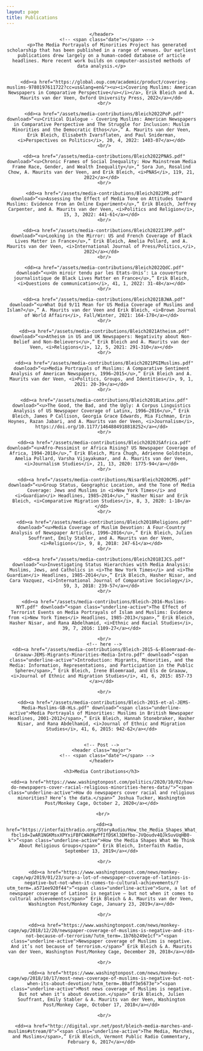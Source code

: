 ```yaml
---
layout: page
title: Publications
---
```


<!-- Global site tag (gtag.js) - Google Analytics -->
<script async src="https://www.googletagmanager.com/gtag/js?id=UA-146764207-1"></script>
<script>
  window.dataLayer = window.dataLayer || [];
  function gtag(){dataLayer.push(arguments);}
  gtag('js', new Date());

  gtag('config', 'UA-146764207-1');
</script>

<!-- Post -->
<section class="post">
    <header class="major">

    </header>
        <!-- <span class="date"></span> -->
        <p>The Media Portrayals of Minorities Project has generated scholarship that has been published in a range of venues. Our earliest publications drew largely on a human-coded database of article headlines. More recent work builds on computer-assisted methods of data analysis.</p>


      <dd><a href="https://global.oup.com/academic/product/covering-muslims-9780197611722?cc=us&lang=en&"><u><i>Covering Muslims: American Newspapers in Comparative Perspective</u></i></a>, Erik Bleich and A. Maurits van der Veen, Oxford University Press, 2022</a></dd>
      <br/>

      <dd><a href="/assets/media-contributions/Bleich2022PoP.pdf" download>“<u>Critical Dialogue - Covering Muslims: American Newspapers in Comparative Perspective and The Struggle for Inclusion: Muslim Minorities and the Democratic Ethos</u>,” A. Maurits van der Veen, Erik Bleich, Elisabeth Ivarsflaten, and Paul Sniderman, <i>Perspectives on Politics</i>, 20, 4, 2022: 1403-07</a></dd>
      <br/>

      <dd><a href="/assets/media-contributions/Bleich2022PNAS.pdf" download>“<u>Chronic Frames of Social Inequality: How Mainstream Media Frame Race, Gender, and Wealth Inequality</u>,” Sora Jun, Rosalind Chow, A. Maurits van der Veen, and Erik Bleich, <i>PNAS</i>, 119, 21, 2022</a></dd>
      <br/>

      <dd><a href="/assets/media-contributions/Bleich2022PR.pdf" download>“<u>Assessing the Effect of Media Tone on Attitudes toward Muslims: Evidence from an Online Experiment</u>,” Erik Bleich, Jeffrey Carpenter, and A. Maurits van der Veen, <i>Politics and Religion</i>, 15, 3, 2022: 441-61</a></dd>
      <br/>

      <dd><a href="/assets/media-contributions/Bleich2022IJPP.pdf" download>“<u>Looking in the Mirror: US and French Coverage of Black Lives Matter in France</u>,” Erik Bleich, Amelia Pollard, and A. Maurits van der Veen, <i>International Journal of Press/Politics,</i>, 2022</a></dd>
      <br/>

      <dd><a href="/assets/media-contributions/Bleich2022QdC.pdf" download>“<u>Un miroir tendu par les Etats-Unis’: La couverture journalistique de Black Lives Matter en France</u>,” Erik Bleich, <i>Questions de communication</i>, 41, 1, 2022: 31-48</a></dd>
      <br/>

      <dd><a href="/assets/media-contributions/Bleich2021BJWA.pdf" download>“<u>What Did 9/11 Mean for US Media Coverage of Muslims and Islam?</u>,” A. Maurits van der Veen and Erik Bleich, <i>Brown Journal of World Affairs</i>, Fall/Winter, 2021: 164-178</a></dd>
      <br/>

      <dd><a href="/assets/media-contributions/Bleich2021Atheism.pdf" download>“<u>Atheism in US and UK Newspapers: Negativity about Non-Belief and Non-Believers</u>,” Erik Bleich and A. Maurits van der Veen, <i>Religions</i>, 12, 5, 2021: 291-310</a></dd>
      <br/>

      <dd><a href="/assets/media-contributions/Bleich2021PGIMuslims.pdf" download>“<u>Media Portrayals of Muslims: A Comparative Sentiment Analysis of American Newspapers, 1996–2015</u>,” Erik Bleich and A. Maurits van der Veen, <i>Politics, Groups, and Identities</i>, 9, 1, 2021: 20-39</a></dd>
      <br/>

      <dd><a href="/assets/media-contributions/Bleich2018Latinx.pdf" download>“<u>The Good, the Bad, and the Ugly: A Corpus Linguistics Analysis of US Newspaper Coverage of Latinx, 1996–2016</u>,” Erik Bleich, James P Callison, Georgia Grace Edwards, Mia Fichman, Erin Hoynes, Razan Jabari, and A. Maurits van der Veen, <i>Journalism</i>, https://doi.org/10.1177/1464884918818252</a></dd>
      <br/>

      <dd><a href="/assets/media-contributions/Bleich2020JSAfrica.pdf" download>“<u>Afro-Pessimist or Africa Rising? US Newspaper Coverage of Africa, 1994-2018</u>,” Erik Bleich, Mira Chugh, Adrienne Goldstein, Amelia Pollard, Varsha Vijayakumar, and A. Maurits van der Veen, <i>Journalism Studies</i>, 21, 13, 2020: 1775-94</a></dd>
      <br/>

      <dd><a href="/assets/media-contributions/NisarBleich2020CMS.pdf" download>“<u>Group Status, Geographic Location, and the Tone of Media Coverage: Jews and Muslims in <i>New York Times</i> and <i>Guardian</i> Headlines, 1985–2014</u>,” Hasher Nisar and Erik Bleich, <i>Comparative Migration Studies</i>, 8, 3, 2020: 1-18</a></dd>
      <br/>

      <dd><a href="/assets/media-contributions/Bleich2018Religions.pdf" download>“<u>Media Coverage of Muslim Devotion: A Four-Country Analysis of Newspaper Articles, 1996–2016</u>,” Erik Bleich, Julien Souffrant, Emily Stabler, and A. Maurits van der Veen, <i>Religions</i>, 9, 8, 2018: 247-61</a></dd>
      <br/>

      <dd><a href="/assets/media-contributions/Bleich2018IJCS.pdf" download>“<u>Investigating Status Hierarchies with Media Analysis: Muslims, Jews, and Catholics in <i>The New York Times</i> and <i>The Guardian</i> Headlines, 1985-2014</u>,” Erik Bleich, Hasher Nisar, and Cara Vazquez, <i>International Journal of Comparative Sociology</i>, 59, 3, 2018: 239-57</a></dd>
      <br/>

      <dd><a href="/assets/media-contributions/Bleich-2016-Muslims-NYT.pdf" download>“<span class="underline-active">The Effect of Terrorist Events on Media Portrayals of Islam and Muslims: Evidence from <i>New York Times</i> Headlines, 1985-2013</span>,” Erik Bleich, Hasher Nisar, and Rana Abdelhamid, <i>Ethnic and Racial Studies</i>, 39, 7, 2016: 1109-27</a></dd>

      <br/>
      <!-- here -->
      <dd><a href="/assets/media-contributions/Bleich-2015-&-Bloemraad-de-Graauw-JEMS-Migrants-Minorities-Media-Intro.pdf" download>“<span class="underline-active">Introduction: Migrants, Minorities, and the Media: Information, Representations, and Participation in the Public Sphere</span>,” Erik Bleich, Irene Bloemraad, and Els de Graauw, <i>Journal of Ethnic and Migration Studies</i>, 41, 6, 2015: 857-73 </a></dd>

      <br/>

      <dd><a href="/assets/media-contributions/Bleich-2015-et-al-JEMS-Media-Muslims-GB-HLs.pdf" download>“<span class="underline-active">Media Portrayals of Minorities: Muslims in British Newspaper Headlines, 2001-2012</span>,” Erik Bleich, Hannah Stonebraker, Hasher Nisar, and Rana Abdelhamid, <i>Journal of Ethnic and Migration Studies</i>, 41, 6, 2015: 942-62</a></dd>


    <!-- Post -->
    <header class="major">
        <!-- <span class="date"></span> -->
    </header>

    <h3>Media Contributions</h3>

     <dd><a href="https://www.washingtonpost.com/politics/2020/10/02/how-do-newspapers-cover-racial-religious-minorities-heres-data/">“<span class="underline-active">How do newspapers cover racial and religious minorities? Here’s the data.</span>” Joshua Tucker, Washington Post/Monkey Cage, October 2, 2020</a></dd>

     <br/>

      <dd><a href="https://interfaithradio.org/StoryAudio/How_the_Media_Shapes_What_We_Think_About_Religious_Groups?fbclid=IwAR1NGKMsxXPYxiFBFCWA0KePfIfDSKl3DHfbo-JVQoudv4QJkSuvUqHB0-k">“<span class="underline-active">How the Media Shapes What We Think About Religious Groups</span>” Erik Bleich, Interfaith Radio, September 13, 2019</a></dd>

      <br/>

      <dd><a href="https://www.washingtonpost.com/news/monkey-cage/wp/2019/01/23/sure-a-lot-of-newspaper-coverage-of-latinos-is-negative-but-not-when-it-comes-to-cultural-achievements/?utm_term=.a571ee920f44">“<span class="underline-active">Sure, a lot of newspaper coverage of Latinos is negative — but not when it comes to cultural achievements</span>” Erik Bleich & A. Maurits van der Veen, Washington Post/Monkey Cage, January 23, 2019</a></dd>

      <br/>

      <dd><a href="https://www.washingtonpost.com/news/monkey-cage/wp/2018/12/20/newspaper-coverage-of-muslims-is-negative-and-its-not-because-of-terrorism/?utm_term=.1b76b249e1cf">“<span class="underline-active">Newspaper coverage of Muslims is negative. And it’s not because of terrorism.</span>” Erik Bleich & A. Maurits van der Veen, Washington Post/Monkey Cage, December 20, 2018</a></dd>

      <br/>

      <dd><a href="https://www.washingtonpost.com/news/monkey-cage/wp/2018/10/17/most-news-coverage-of-muslims-is-negative-but-not-when-its-about-devotion/?utm_term=.80aff3e5673e">“<span class="underline-active">Most news coverage of Muslims is negative. But not when it’s about devotion.</span>” Erik Bleich, Julien Souffrant, Emily Stabler & A. Maurits van der Veen, Washington Post/Monkey Cage, October 17, 2018</a></dd>

      <br/>

      <dd><a href="http://digital.vpr.net/post/bleich-media-marches-and-muslims#stream/0">“<span class="underline-active">The Media, Marches, and Muslims</span>,” Erik Bleich, Vermont Public Radio Commentary, February 6, 2017</a></dd>

</section>
